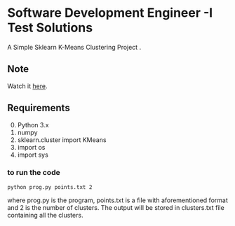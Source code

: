 # Software Development Engineer -I Test Solutions
A Simple Sklearn K-Means Clustering Project .

## Note
Watch it <a href="https://youtu.be/JNZ7oFaH1fg">here</a>.

## Requirements
0. Python 3.x
1. numpy
2. sklearn.cluster import KMeans
3. import os
4. import sys



### to run the code 
    
    python prog.py points.txt 2

 where prog.py is the program, points.txt is a file with aforementioned format and 2 is the number of clusters.
The output will be stored in clusters.txt file containing all the clusters.
